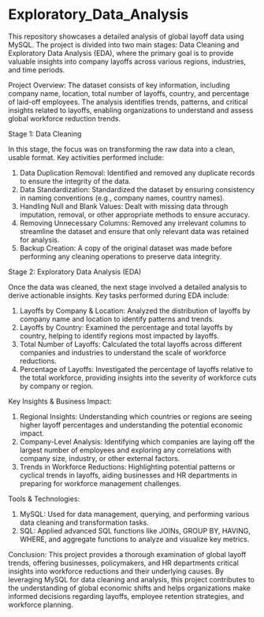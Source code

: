 # Exploratory_Data_Analysis
This repository showcases a detailed analysis of global layoff data using MySQL. The project is divided into two main stages: Data Cleaning and Exploratory Data Analysis (EDA), where the primary goal is to provide valuable insights into company layoffs across various regions, industries, and time periods.

Project Overview:
The dataset consists of key information, including company name, location, total number of layoffs, country, and percentage of laid-off employees. The analysis identifies trends, patterns, and critical insights related to layoffs, enabling organizations to understand and assess global workforce reduction trends.

Stage 1: Data Cleaning

In this stage, the focus was on transforming the raw data into a clean, usable format. Key activities performed include:

1. Data Duplication Removal: Identified and removed any duplicate records to ensure the integrity of the data.
2. Data Standardization: Standardized the dataset by ensuring consistency in naming conventions (e.g., company names, country names).
3. Handling Null and Blank Values: Dealt with missing data through imputation, removal, or other appropriate methods to ensure accuracy.
4. Removing Unnecessary Columns: Removed any irrelevant columns to streamline the dataset and ensure that only relevant data was retained for analysis.
5. Backup Creation: A copy of the original dataset was made before performing any cleaning operations to preserve data integrity.

Stage 2: Exploratory Data Analysis (EDA)

Once the data was cleaned, the next stage involved a detailed analysis to derive actionable insights. Key tasks performed during EDA include:

1. Layoffs by Company & Location: Analyzed the distribution of layoffs by company name and location to identify patterns and trends.
2. Layoffs by Country: Examined the percentage and total layoffs by country, helping to identify regions most impacted by layoffs.
3. Total Number of Layoffs: Calculated the total layoffs across different companies and industries to understand the scale of workforce reductions.
4. Percentage of Layoffs: Investigated the percentage of layoffs relative to the total workforce, providing insights into the severity of workforce cuts by company or region.

Key Insights & Business Impact:

1. Regional Insights: Understanding which countries or regions are seeing higher layoff percentages and understanding the potential economic impact.
2. Company-Level Analysis: Identifying which companies are laying off the largest number of employees and exploring any correlations with company size, industry, or other external factors.
3. Trends in Workforce Reductions: Highlighting potential patterns or cyclical trends in layoffs, aiding businesses and HR departments in preparing for workforce management challenges.

Tools & Technologies:
  1. MySQL: Used for data management, querying, and performing various data cleaning and transformation tasks.
  2. SQL: Applied advanced SQL functions like JOINs, GROUP BY, HAVING, WHERE, and aggregate functions to analyze and visualize key metrics.

Conclusion:
This project provides a thorough examination of global layoff trends, offering businesses, policymakers, and HR departments critical insights into workforce reductions and their underlying causes. By leveraging MySQL for data cleaning and analysis, this project contributes to the understanding of global economic shifts and helps organizations make informed decisions regarding layoffs, employee retention strategies, and workforce planning.
